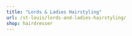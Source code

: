 ```yaml
---
title: "Lords & Ladies Hairstyling"
url: /st-louis/lords-and-ladies-hairstyling/
shop: hairdresser
---
```

